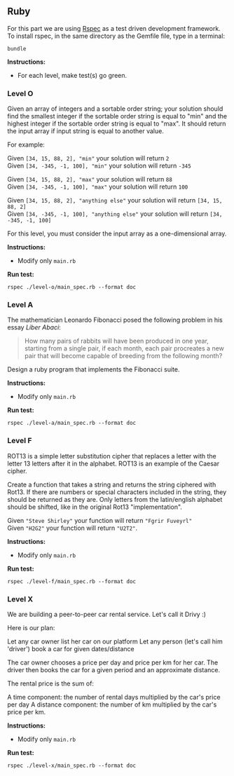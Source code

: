 ## Ruby

For this part we are using [Rspec](rspec.info) as a test driven development framework.
To install rspec, in the same directory as the Gemfile file, type in a terminal:

`bundle`

**Instructions:**
* For each level, make test(s) go green.

### Level O
Given an array of integers and a sortable order string; your solution should find the smallest integer if the sortable order string is equal to "min" and the highest integer if the sortable order string is equal to "max". It should return the input array if input string is equal to another value.

For example:

Given `[34, 15, 88, 2], "min"` your solution will return `2`  
Given `[34, -345, -1, 100], "min"` your solution will return `-345`

Given `[34, 15, 88, 2], "max"` your solution will return `88`  
Given `[34, -345, -1, 100], "max"` your solution will return `100`

Given `[34, 15, 88, 2], "anything else"` your solution will return `[34, 15, 88, 2]`  
Given `[34, -345, -1, 100], "anything else"` your solution will return `[34, -345, -1, 100]`

For this level, you must consider the input array as a one-dimensional array.

**Instructions:**
* Modify only `main.rb`

**Run test:**

``rspec ./level-o/main_spec.rb --format doc``

### Level A
The mathematician Leonardo Fibonacci posed the following problem in his essay *Liber Abaci*:

> How many pairs of rabbits will have been produced in one year, starting from a single pair, if each month, each pair procreates a new pair that will become capable of breeding from the following month?

Design a ruby program that implements the Fibonacci suite.

**Instructions:**
* Modify only `main.rb`

**Run test:**

``rspec ./level-a/main_spec.rb --format doc``

### Level F
ROT13 is a simple letter substitution cipher that replaces a letter with the letter 13 letters after it in the alphabet. ROT13 is an example of the Caesar cipher.

Create a function that takes a string and returns the string ciphered with Rot13. If there are numbers or special characters included in the string, they should be returned as they are. Only letters from the latin/english alphabet should be shifted, like in the original Rot13 "implementation".

Given `"Steve Shirley"` your function will return `"Fgrir Fuveyrl"`  
Given `"H2G2"` your function will return `"U2T2"`.

**Instructions:**
* Modify only `main.rb`

**Run test:**

``rspec ./level-f/main_spec.rb --format doc``

### Level X
We are building a peer-to-peer car rental service. Let's call it Drivy :)

Here is our plan:

Let any car owner list her car on our platform
Let any person (let's call him 'driver') book a car for given dates/distance

The car owner chooses a price per day and price per km for her car. The driver then books the car for a given period and an approximate distance.

The rental price is the sum of:

A time component: the number of rental days multiplied by the car's price per day
A distance component: the number of km multiplied by the car's price per km.

**Instructions:**
* Modify only `main.rb`

**Run test:**

``rspec ./level-x/main_spec.rb --format doc``